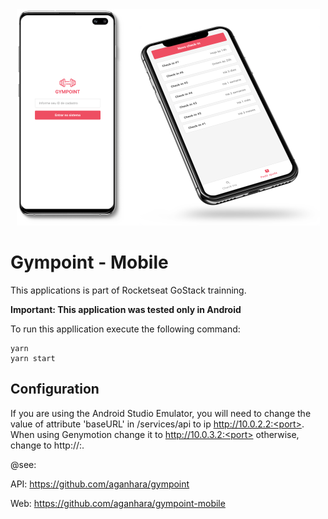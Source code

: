 <div style="text-align: center">
<img src="https://raw.githubusercontent.com/aganhara/gympoint-mobile/master/.github/gympoint-mobile.png">
</div>

# Gympoint - Mobile

This applications is part of Rocketseat GoStack trainning.

**Important: This application was tested only in Android**

To run this appllication execute the following command:

```
yarn
yarn start
```

## Configuration

If you are using the Android Studio Emulator, you will need to change the value of attribute 'baseURL' in /services/api to ip http://10.0.2.2:<port>. When using Genymotion change it to http://10.0.3.2:<port> otherwise, change to http://<ip>:<port>.

@see:

API: https://github.com/aganhara/gympoint

Web: https://github.com/aganhara/gympoint-mobile

